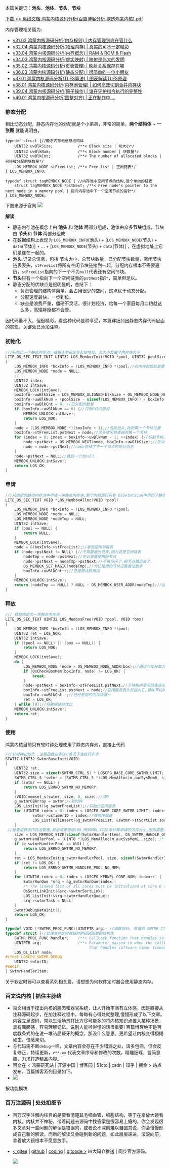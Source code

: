 本篇关键词：**池头**、**池体**、**节头**、**节块**


[下载 >> 离线文档.鸿蒙内核源码分析(百篇博客分析.挖透鸿蒙内核).pdf](https://weharmonyos.oss-cn-hangzhou.aliyuncs.com/resources/pdf/鸿蒙内核源码分析(百篇博客分析.挖透鸿蒙内核).zip)

内存管理相关篇为: 

* [v31.02 鸿蒙内核源码分析(内存规则) | 内存管理到底在管什么](/blog/31.md)
* [v32.04 鸿蒙内核源码分析(物理内存) | 真实的可不一定精彩](/blog/32.md)
* [v33.04 鸿蒙内核源码分析(内存概念) | RAM & ROM & Flash](/blog/33.md)
* [v34.03 鸿蒙内核源码分析(虚实映射) | 映射是伟大的发明](/blog/34.md)
* [v35.02 鸿蒙内核源码分析(页表管理) | 映射关系保存在哪](/blog/35.md)
* [v36.03 鸿蒙内核源码分析(静态分配) | 很简单的一位小朋友](/blog/36.md)
* [v37.01 鸿蒙内核源码分析(TLFS算法) | 图表解读TLFS原理 ](/blog/37.md)
* [v38.01 鸿蒙内核源码分析(内存池管理) | 如何高效切割合并内存块 ](/blog/38.md)
* [v39.04 鸿蒙内核源码分析(原子操作) | 谁在守护指令执行的完整性](/blog/39.md)
* [v40.01 鸿蒙内核源码分析(圆整对齐) | 正在制作中 ... ](/blog/40.md)


### 静态分配

相比动态分配，静态内存池的分配就是个小弟弟，非常的简单，**两个结构体** + **一张图** 就能说明白。

```
typedef struct {//静态内存池信息结构体
    UINT32 uwBlkSize;           /**< Block size | 块大小*/
    UINT32 uwBlkNum;            /**< Block number | 块数量*/
    UINT32 uwBlkCnt;            /**< The number of allocated blocks | 已经被分配的块数量*/
    LOS_MEMBOX_NODE stFreeList; /**< Free list | 空闲链表*/
} LOS_MEMBOX_INFO;

typedef struct tagMEMBOX_NODE { //内存池中空闲节点的结构,是个单向的链表
    struct tagMEMBOX_NODE *pstNext; /**< Free node's pointer to the next node in a memory pool | 指向内存池中下一个空闲节点的指针*/
} LOS_MEMBOX_NODE;
```

下图来源于官网
![](https://weharmonyos.oss-cn-hangzhou.aliyuncs.com/resources/35/membox.png)

**解读**

* 静态内存池在概念上由 **池头** 和 **池体** 两部分组成，池体由众多**节块**组成，节块由 **节头**和 **节体** 两部分组成
* 在数据结构上表现为 `LOS_MEMBOX_INFO`(池头) + [`LOS_MEMBOX_NODE`(节头) + `data`(节体)] + ... + [`LOS_MEMBOX_NODE`(节头) + `data`(节体)] ，在虚拟地址上它们是连在一起的。
* **池头** 记录总信息，包括 节块大小，总节块数量，已分配节块数量，空闲节块链表表头，`stFreeList`将所有空闲节块链接到一起，分配内存根本不需要遍历，`stFreeList`指向的下一个不为`null`代表还有空闲节块。
* **节头**只有一个指向下一个空闲链表的`pstNext`指针，简单但足以。
* 静态分配的优缺点是很明显的，总结下：
  * 负责管理的结构体简单，会占用很少的空间，这点优于动态分配。
  * 分配速度最快，一步到位。
  * 缺点是浪费严重，僵硬不灵活，很计划经济，给每一个家庭每月口粮就这么多，高矮胖瘦都不会管。

因代码量不大，但很精彩，看这种代码是种享受，本篇详细列出静态内存代码层面的实现，关键处已添加注释。

### 初始化

```c
///初始化一个静态内存池，根据入参设定其起始地址、总大小及每个内存块大小
LITE_OS_SEC_TEXT_INIT UINT32 LOS_MemboxInit(VOID *pool, UINT32 poolSize, UINT32 blkSize)
{
    LOS_MEMBOX_INFO *boxInfo = (LOS_MEMBOX_INFO *)pool;//在内存起始处放置控制头
    LOS_MEMBOX_NODE *node = NULL;
    //...
    UINT32 index;
    UINT32 intSave;
    MEMBOX_LOCK(intSave);
    boxInfo->uwBlkSize = LOS_MEMBOX_ALIGNED(blkSize + OS_MEMBOX_NODE_HEAD_SIZE); //节块总大小(节头+节体)
    boxInfo->uwBlkNum = (poolSize - sizeof(LOS_MEMBOX_INFO)) / boxInfo->uwBlkSize;//总节块数量
    boxInfo->uwBlkCnt = 0; //已分配的数量
    if (boxInfo->uwBlkNum == 0) {//只有0块的情况
        MEMBOX_UNLOCK(intSave);
        return LOS_NOK;
    }
    node = (LOS_MEMBOX_NODE *)(boxInfo + 1);//去除池头,找到第一个节块位置
    boxInfo->stFreeList.pstNext = node;//池头空闲链表指向第一个节块
    for (index = 0; index < boxInfo->uwBlkNum - 1; ++index) {//切割节块,挂入空闲链表
        node->pstNext = OS_MEMBOX_NEXT(node, boxInfo->uwBlkSize);//按块大小切割好,统一由pstNext指向
        node = node->pstNext;//node存储了下一个节点的地址信息
    }
    node->pstNext = NULL;//最后一个为null
    MEMBOX_UNLOCK(intSave);
    return LOS_OK;
}
```

### 申请

```c
///从指定的静态内存池中申请一块静态内存块,整个内核源码只有 OsSwtmrScan中用到了静态内存.
LITE_OS_SEC_TEXT VOID *LOS_MemboxAlloc(VOID *pool)
{
    LOS_MEMBOX_INFO *boxInfo = (LOS_MEMBOX_INFO *)pool;
    LOS_MEMBOX_NODE *node = NULL;
    LOS_MEMBOX_NODE *nodeTmp = NULL;
    UINT32 intSave;
    if (pool == NULL) {
        return NULL;
    }
    MEMBOX_LOCK(intSave);
    node = &(boxInfo->stFreeList);//拿到空闲单链表
    if (node->pstNext != NULL) {//不需要遍历链表,因为这是空闲链表
        nodeTmp = node->pstNext;//先记录要使用的节点
        node->pstNext = nodeTmp->pstNext;//不再空闲了,把节点摘出去了.
        OS_MEMBOX_SET_MAGIC(nodeTmp);//为已使用的节块设置魔法数字
        boxInfo->uwBlkCnt++;//已使用块数增加
    }
    MEMBOX_UNLOCK(intSave);
    return (nodeTmp == NULL) ? NULL : OS_MEMBOX_USER_ADDR(nodeTmp);//返回可用的虚拟地址
}
```

### 释放

```c
/// 释放指定的一块静态内存块
LITE_OS_SEC_TEXT UINT32 LOS_MemboxFree(VOID *pool, VOID *box)
{
    LOS_MEMBOX_INFO *boxInfo = (LOS_MEMBOX_INFO *)pool;
    UINT32 ret = LOS_NOK;
    UINT32 intSave;
    if ((pool == NULL) || (box == NULL)) {
        return LOS_NOK;
    }
    MEMBOX_LOCK(intSave);
    do {
        LOS_MEMBOX_NODE *node = OS_MEMBOX_NODE_ADDR(box);//通过节体获取节块首地址
        if (OsCheckBoxMem(boxInfo, node) != LOS_OK) {
            break;
        }
        node->pstNext = boxInfo->stFreeList.pstNext;//节块指向空闲链表表头
        boxInfo->stFreeList.pstNext = node;//空闲链表表头反指向它,意味节块排到第一,下次申请将首个分配它
        boxInfo->uwBlkCnt--;//已经使用的内存块减一
        ret = LOS_OK;
    } while (0);//将被编译时优化
    MEMBOX_UNLOCK(intSave);
    return ret;
}
```

### 使用

鸿蒙内核目前只有软时钟处理使用了静态内存池，直接上代码

```c
///软时钟初始化 ,注意函数在多CPU情况下会执行多次
STATIC UINT32 SwtmrBaseInit(VOID)
{
    UINT32 ret;
    UINT32 size = sizeof(SWTMR_CTRL_S) * LOSCFG_BASE_CORE_SWTMR_LIMIT;
    SWTMR_CTRL_S *swtmr = (SWTMR_CTRL_S *)LOS_MemAlloc(m_aucSysMem0, size); /* system resident resource */
    if (swtmr == NULL) {
        return LOS_ERRNO_SWTMR_NO_MEMORY;
    }
    (VOID)memset_s(swtmr, size, 0, size);//清0
    g_swtmrCBArray = swtmr;//软时钟
    LOS_ListInit(&g_swtmrFreeList);//初始化空闲链表
    for (UINT16 index = 0; index < LOSCFG_BASE_CORE_SWTMR_LIMIT; index++, swtmr++) {
            swtmr->usTimerID = index;//按顺序赋值
            LOS_ListTailInsert(&g_swtmrFreeList, &swtmr->stSortList.sortLinkNode);//通过sortLinkNode将节点挂到空闲链表 
    }
 //想要用静态内存池管理,就必须要使用LOS_MEMBOX_SIZE来计算申请的内存大小,因为需要点前缀内存承载头部信息.
    size = LOS_MEMBOX_SIZE(sizeof(SwtmrHandlerItem), OS_SWTMR_HANDLE_QUEUE_SIZE);//规划一片内存区域作为软时钟处理函数的静态内存池。
    g_swtmrHandlerPool = (UINT8 *)LOS_MemAlloc(m_aucSysMem1, size); /* system resident resource */
    if (g_swtmrHandlerPool == NULL) {
        return LOS_ERRNO_SWTMR_NO_MEMORY;
    }
    ret = LOS_MemboxInit(g_swtmrHandlerPool, size, sizeof(SwtmrHandlerItem));
    if (ret != LOS_OK) {
        return LOS_ERRNO_SWTMR_HANDLER_POOL_NO_MEM;
    }
    for (UINT16 index = 0; index < LOSCFG_KERNEL_CORE_NUM; index++) {
        SwtmrRunQue *srq = &g_swtmrRunQue[index];
        /* The linked list of all cores must be initialized at core 0 startup for load balancing */
        OsSortLinkInit(&srq->swtmrSortLink);
        LOS_ListInit(&srq->swtmrHandlerQueue);
        srq->swtmrTask = NULL;
    }
    SwtmrDebugDataInit();
    return LOS_OK;
}
```

```c
typedef VOID (*SWTMR_PROC_FUNC)(UINTPTR arg); //函数指针, 赋值给 SWTMR_CTRL_S->pfnHandler,回调处理
typedef struct {//处理软件定时器超时的回调函数的结构体
    SWTMR_PROC_FUNC handler;    /**< Callback function that handles software timer timeout  */ //处理软件定时器超时的回调函数
    UINTPTR arg;                /**< Parameter passed in when the callback function
                                     that handles software timer timeout is called */ //调用处理软件计时器超时的回调函数时传入的参数
    LOS_DL_LIST node;
#ifdef LOSCFG_SWTMR_DEBUG
    UINT32 swtmrID;
#endif
} SwtmrHandlerItem;
```

关于软定时器可以查看系列相关篇，请想想为何软件定时器会使用静态内存。

### 百文说内核 | 抓住主脉络

* 百文相当于摸出内核的肌肉和器官系统，让人开始丰满有立体感，因是直接从注释源码起步，在加注释过程中，每每有心得处就整理,慢慢形成了以下文章。内容立足源码，常以生活场景打比方尽可能多的将内核知识点置入某种场景，具有画面感，容易理解记忆。说别人能听得懂的话很重要! 百篇博客绝不是百度教条式的在说一堆诘屈聱牙的概念，那没什么意思。更希望让内核变得栩栩如生，倍感亲切。
* 与代码需不断`debug`一样，文章内容会存在不少错漏之处，请多包涵，但会反复修正，持续更新，`v**.xx` 代表文章序号和修改的次数，精雕细琢，言简意赅，力求打造精品内容。
* 百文在 < 鸿蒙研究站 | 开源中国 | 博客园 | 51cto | csdn | 知乎 | 掘金 > 站点发布，百篇博客系列目录如下。
* ![](https://weharmonyos.oss-cn-hangzhou.aliyuncs.com/resources/common/cate.png)

按功能模块:


### 百万注源码 | 处处扣细节

* 百万汉字注解内核目的是要看清楚其毛细血管，细胞结构，等于在拿放大镜看内核。内核并不神秘，带着问题去源码中找答案是很容易上瘾的，你会发现很多文章对一些问题的解读是错误的，或者说不深刻难以自圆其说，你会慢慢形成自己新的解读，而新的解读又会碰到新的问题，如此层层递进，滚滚向前，拿着放大镜根本不愿意放手。
* [< gitee](https://gitee.com/weharmony/kernel_liteos_a_note) | [github](https://github.com/kuangyufei/kernel_liteos_a_note) | [coding](https://weharmony.coding.net/public/harmony/kernel_liteos_a_note/git/files) | [gitcode >](https://gitcode.net/kuangyufei/kernel_liteos_a_note) 四大码仓推送 | 同步官方源码。
  
  [![](https://gitee.com/weharmony/kernel_liteos_a_note/widgets/widget_card.svg?colors=393222,ebdfc1,fffae5,d8ca9f,393222,a28b40)](https://gitee.com/weharmony/kernel_liteos_a_note)

